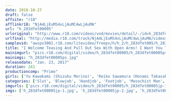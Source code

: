 ```yaml
---
date: 2018-10-27
draft: false
affsite: "r18"
afflinkr18: "NjA4LjEuMS4xLjAuMC4wLjAuMA"
url: "h_283dfet00005"
urloriginal: "http://www.r18.com/videos/vod/movies/detail/-/id=h_283dfet00005"
urlfinal: "http://media.r18.com/track/NjA4LjEuMS4xLjAuMC4wLjAuMA/videos/vod/movies/detail/-/id=h_283dfet00005"
samplevid: "awspv3001.r18.com/litevideo/freepv/h/h_2/h_283dfet005/h_283dfet005_dmb_w.mp4"
title: "I Welcome Teasing And Pull Out Sex With Open Arms! I Want You To Suck My Dick And Handjob My Sweaty Cock Until My Urethra Opens Wide!! 4 Hours/12 Ladies"
mainimgurl: "pics.r18.com/digital/video/h_283dfet00005/h_283dfet00005ps.jpg"
mainimgs: "h_283dfet00005ps.jpg"
releasedate: "Jan. 23, 2017"
duration: 241
productioncomp: "Primo"
girls: ['Yu Kawakami (Shizuku Morino)', 'Reiko Sawamura (Honami Takasaka, Masumi Takasaka)', 'Hibiki Otsuki', 'Chika Arimura', 'Saki Hatsumi', 'Reiko Kobayakawa', 'Ruka Kanae', 'Kaori Saejima', 'Karen Uehara', 'Marie Konishi']
categories: ['Slut', 'Blowjob', 'Handjob', 'Footjob', 'Masochist Man', 'Over 4 Hours']
imgurls: ['pics.r18.com/digital/video/h_283dfet00005/h_283dfet00005jp-1.jpg', 'pics.r18.com/digital/video/h_283dfet00005/h_283dfet00005jp-2.jpg', 'pics.r18.com/digital/video/h_283dfet00005/h_283dfet00005jp-3.jpg', 'pics.r18.com/digital/video/h_283dfet00005/h_283dfet00005jp-4.jpg', 'pics.r18.com/digital/video/h_283dfet00005/h_283dfet00005jp-5.jpg', 'pics.r18.com/digital/video/h_283dfet00005/h_283dfet00005jp-6.jpg', 'pics.r18.com/digital/video/h_283dfet00005/h_283dfet00005jp-7.jpg', 'pics.r18.com/digital/video/h_283dfet00005/h_283dfet00005jp-8.jpg', 'pics.r18.com/digital/video/h_283dfet00005/h_283dfet00005jp-9.jpg', 'pics.r18.com/digital/video/h_283dfet00005/h_283dfet00005jp-10.jpg', 'pics.r18.com/digital/video/h_283dfet00005/h_283dfet00005jp-11.jpg', 'pics.r18.com/digital/video/h_283dfet00005/h_283dfet00005jp-12.jpg', 'pics.r18.com/digital/video/h_283dfet00005/h_283dfet00005jp-13.jpg', 'pics.r18.com/digital/video/h_283dfet00005/h_283dfet00005jp-14.jpg', 'pics.r18.com/digital/video/h_283dfet00005/h_283dfet00005jp-15.jpg', 'pics.r18.com/digital/video/h_283dfet00005/h_283dfet00005jp-16.jpg', 'pics.r18.com/digital/video/h_283dfet00005/h_283dfet00005jp-17.jpg', 'pics.r18.com/digital/video/h_283dfet00005/h_283dfet00005jp-18.jpg', 'pics.r18.com/digital/video/h_283dfet00005/h_283dfet00005jp-19.jpg', 'pics.r18.com/digital/video/h_283dfet00005/h_283dfet00005jp-20.jpg']
imgs: ['h_283dfet00005jp-1.jpg', 'h_283dfet00005jp-2.jpg', 'h_283dfet00005jp-3.jpg', 'h_283dfet00005jp-4.jpg', 'h_283dfet00005jp-5.jpg', 'h_283dfet00005jp-6.jpg', 'h_283dfet00005jp-7.jpg', 'h_283dfet00005jp-8.jpg', 'h_283dfet00005jp-9.jpg', 'h_283dfet00005jp-10.jpg', 'h_283dfet00005jp-11.jpg', 'h_283dfet00005jp-12.jpg', 'h_283dfet00005jp-13.jpg', 'h_283dfet00005jp-14.jpg', 'h_283dfet00005jp-15.jpg', 'h_283dfet00005jp-16.jpg', 'h_283dfet00005jp-17.jpg', 'h_283dfet00005jp-18.jpg', 'h_283dfet00005jp-19.jpg', 'h_283dfet00005jp-20.jpg']
---
```

